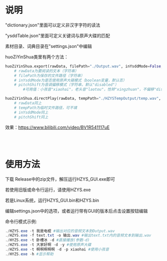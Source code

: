 # 说明

"dictionary.json"里面可以定义非汉字字符的读法

"ysddTable.json"里面可定义关键词与原声大碟的匹配

素材目录、词典目录在"settings.json"中编辑

huoZiYinShua类里有两个方法：
```python
huoZiYinShua.export(rawData, filePath="./Output.wav", inYsddMode=False, pitchShift="disabled")
	# rawData为要阅读的文本（字符串）
	# filePath为保存的文件路径（字符串）
	# inYsddMode为是否使用原声大碟模式（boolean变量，默认否）
	# pitchShift为音调偏移模式（字符串，默认"disabled"）
		#可用值：小孩音"xiaohai"，老头音"laotou"，性转"xingzhuan"，不偏移"disabled"
```

```python
huoZiYinShua.directPlay(rawData, tempPath="./HZYSTempOutput/temp.wav", inYsddMode=False)
	# rawData同上
	# tempPath为临时文件路径，可不填
	# inYsddMode同上
	# pitchShift同上
```

效果：https://www.bilibili.com/video/BV1R541117uE

<br>
<br>

# 使用方法

下载 Release中的zip文件，解压运行HZYS_GUI.exe即可

若使用旧版或命令行运行，请使用HZYS.exe

若是Linux系统，运行HZYS_GUI.bin和HZYS.bin

编辑settings.json中的选项，或者运行带有GUI的版本后点击设置按钮编辑

命令行模式示例:

```powershell
./HZYS.exe -t 我是电棍 #输出对应的音频文本到Output.wav
./HZYS.exe -f text.txt -o 输出.wav #输出text.txt内的音频文本到输出.wav
./HYZS.exe -t 卧槽冰 -d #直接播放(参数-d)
./HZYS.exe -t 大家好啊 -d -y #使用原声大碟
./HZYS.exe -t 啊啊啊啊啊 -d -p xiaohai #使用小孩音
./HYZS.exe -h #显示帮助
```
